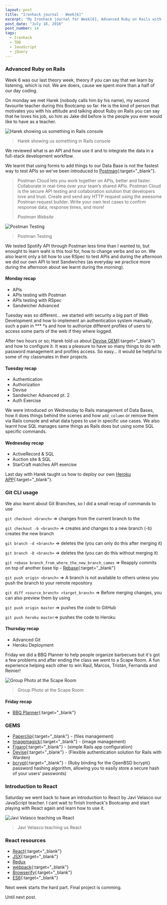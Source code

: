 ```yaml
---
layout: post
title: "Ironhack journal - Week[6]"
excerpt: "My Ironhack journal for Week[6], Advanced Ruby on Rails with Harek"
post_date: "July 18, 2016"
post_number: 14
tags:
  - Ironhack
  - TDD
  - JavaScript
  - jQuery
---
```


### Advanced Ruby on Rails

Week 6 was our last theory week, theory if you can say that we learn by listening, which is not. We are doers, cause we spent more than a half of our day coding.

On monday we met Harek (nobody calls him by his name), my second favourite teacher during this Bootcamp so far. He is the kind of person that motivates you with his attitude and talking about Ruby on Rails you can say that he loves his job, so him as Jake did before is the people you ever would like to have as a teacher.

<img src="/images/post-irnohack-week-six-b.jpg" alt="Harek showing us something in Rails console">

<blockquote class="">
    <p>Harek showing us something in Rails console</p>
</blockquote>

We reviewed what is an API and how use it and to integrate the data in a full-stack development workflow.

We learnt that using forms to add things to our Data Base is not the fastest way to test APIs so we've been introduced to [Postman](https://www.getpostman.com){:target="_blank"}.

<blockquote class="">
    <p>Postman Cloud lets you work together on APIs, better and faster. Collaborate in real-time over your team’s shared APIs. Postman Cloud is the secure API testing and collaboration solution that developers love and trust. Create and send any HTTP request using the awesome Postman request builder. Write your own test cases to confirm response data, response times, and more!</p>
    <cite>Postman Website</cite>
</blockquote>

<img src="/images/post-irnohack-week-six-c.jpg" alt="Postman Testing">

<blockquote class="">
    <p>Postman Testing</p>
</blockquote>

We tested Spotify API through Postman less time than I wanted to, but enought to learn waht is this tool for, how to change verbs and so on. We also learnt only a bit how to use RSpec to test APIs and during the afternoon we did our own API to test Sandwiches (as everyday we practice more during the afternoon about we learnt during the morning).

#### Monday recap

- APIs
- APIs testing with Postman
- APIs testing with RSpec
- Sandwicher Advanced

Tuesday was so different... we started with security a big part of Web Development and how to implement an authentication system manually, such a pain in *\*\* *s and how to authorize different profiles of users to access some parts of the web if they where logged.

After two hours or so; Harek told us about [Devise GEM](https://github.com/plataformatec/devise){:target="_blank"} and how to configure it. It was a pleasure to have so many things to do with password management and profiles access. So easy... it would be helpful to some of my classmates in their projects.

#### Tuesday recap

- Authentication
- Authorization
- Devise
- Sandwicher Advanced pt. 2
- Auth Exercise

We were introduced on Wednesday to Rails management of Data Bases, how it does things behind the scenes and how `add_column` or remove them via Rails console and what data types to use in specific use cases. We also learnt how SQL manages same things as Rails does but using some SQL specific commands.

#### Wednesday recap

- ActiveRecord & SQL
- Auction site & SQL
- StarCraft matches API exercise

Last day with Harek taught us how to deploy our own [Heroku APP](https://www.heroku.com){:target="_blank"}.

### Git CLI usage

We also learnt about Git Branches, so I did a small recap of commands to use

`git checkout <branch>` => changes from the current branch to the <branch>

`git checkout -b <branch>` => creates and changes to a new branch (-b) creates the new branch

`git branch -d <branch>` => deletes the <branch> (you can only do this after merging it)

`git branch -D <branch>` => deletes the <branch> (you can do this without merging it)

`git rebase branch_from_where_the_new_branch_cames` => Reapply commits on top of another base tip - [Rebase](https://git-scm.com/docs/git-rebase){:target="_blank"}

`git push origin <branch>` => A branch is not available to others unless you push the branch to your remote repository

`git diff <source_branch> <target_branch>` => Before merging changes, you can also preview them by using

`git push origin master` => pushes the code to GitHub

`git push heroku master`=> pushes the code to Heroku

#### Thursday recap

- Advanced Git
- Heroku Deployment

Friday we did a BBQ Planner to help people organize barbecues but it's got a few problems and after ending the class we went to a Scape Room. A fun experience helping each other to win Raúl, Marcos, Tristán, Fernanda and Reinier!

<img src="/images/post-irnohack-week-six-d.jpg" alt="Group Photo at the Scape Room">

<blockquote class="">
    <p>Group Photo at the Scape Room</p>
</blockquote>

#### Friday recap

- [BBQ Planner](https://github.com/IgnaciodeNuevo/Ironhack/tree/master/Week%206/Day%205){:target="_blank"}

### GEMS

- [Paperclip](https://github.com/thoughtbot/paperclip){:target="_blank"} - (files management)
- [Imagemagick](https://github.com/ImageMagick/ImageMagick){:target="_blank"} - (image management)
- [Figaro](https://github.com/laserlemon/figaro){:target="_blank"} - (simple Rails app configuration)
- [Devise](https://github.com/plataformatec/devise){:target="_blank"} - (Flexible authentication solution for Rails with Warden)
- [bcrypt](https://github.com/codahale/bcrypt-ruby){:target="_blank"} - (Ruby binding for the OpenBSD bcrypt() password hashing algorithm, allowing you to easily store a secure hash of your users' passwords)

### Introduction to React

Saturday we went back to have an introduction to React by Javi Velasco our JavaScript teacher. I cant wait to finish Ironhack's Bootcamp and start playing with React again and learn how to use it.

<img src="/images/post-irnohack-week-six-a.jpg" alt="Javi Velasco teaching us React">

<blockquote class="">
    <p>Javi Velasco teaching us React</p>
</blockquote>

### React resources

- [React](https://facebook.github.io/react){:target="_blank"}
- [JSX](https://jsx.github.io){:target="_blank"}
- [Redux](http://redux.js.org)
- [webpack](https://webpack.github.io){:target="_blank"}
- [Browserify](http://browserify.org){:target="_blank"}
- [ES6](https://developer.mozilla.org/en-US/docs/Web/JavaScript/New_in_JavaScript/ECMAScript_6_support_in_Mozilla){:target="_blank"}

Next week starts the hard part. Final project is comming.

Until next post.
